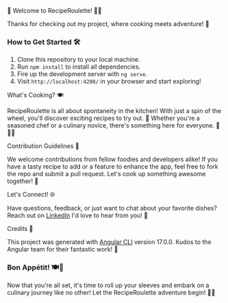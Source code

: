 🎉 Welcome to RecipeRoulette! 🍳🥂

Thanks for checking out my project, where cooking meets adventure! 🚀

### How to Get Started 🛠️

1. Clone this repository to your local machine.
2. Run `npm install` to install all dependencies.
3. Fire up the development server with `ng serve`.
4. Visit `http://localhost:4200/` in your browser and start exploring!

What's Cooking? 🍽️

RecipeRoulette is all about spontaneity in the kitchen! With just a spin of the wheel, you'll discover exciting recipes to try out. 🎰 Whether you're a seasoned chef or a culinary novice, there's something here for everyone. 🍕🥗🍰

Contribution Guidelines 🤝

We welcome contributions from fellow foodies and developers alike! If you have a tasty recipe to add or a feature to enhance the app, feel free to fork the repo and submit a pull request. Let's cook up something awesome together! 🌟

Let's Connect! 🌐

Have questions, feedback, or just want to chat about your favorite dishes? Reach out on [LinkedIn](https://www.linkedin.com/in/adela-simkova/) I'd love to hear from you! 📣

Credits 🙌

This project was generated with [Angular CLI](https://github.com/angular/angular-cli) version 17.0.0. Kudos to the Angular team for their fantastic work! 👏

### Bon Appétit! 🍽️🎉

Now that you're all set, it's time to roll up your sleeves and embark on a culinary journey like no other! Let the RecipeRoulette adventure begin! 🥳✨
